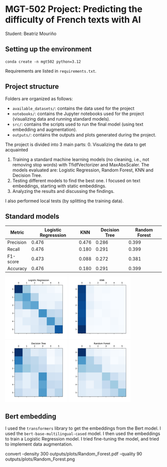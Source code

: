# MGT-502 Project: Predicting the difficulty of French texts with AI

Student: Beatriz Mouriño

## Setting up the environment

`conda create -n mgt502 python=3.12`

Requirements are listed in `requirements.txt`.

## Project structure

Folders are organized as follows:
- `available_datasets/`: contains the data used for the project
- `notebooks/`: contains the Jupyter notebooks used for the project (visualizing data and running standard models). 
- `src/`: contains the scripts used to run the final model (using text embedding and augmentation).
- `outputs/`: contains the outputs and plots generated during the project.

The project is divided into 3 main parts:
0. Visualizing the data to get acquainted
1. Training a standard machine learning models (no cleaning, i.e., not removing stop words) with TfidfVectorizer and MaxAbsScaler. The models evaluated are: Logistic Regression, Random Forest, KNN and Decision Tree.
2. Testing different models to find the best one. I focused on text embeddings, starting with static embeddings.
3. Analyzing the results and discussing the findings.

I also performed local tests (by splitting the training data).

## Standard models

|  Metric  | Logistic Regresssion	| KNN	| Decision Tree	| Random Forest |
| -------- | ------- | ------- | ------- | ------- |
| Precision  |  0.476  |  0.476  |  0.286  |  0.399  |
| Recall |  0.476  |  0.180  |  0.291  |  0.399  |
| F1-score   |  0.473  |  0.088  |  0.272  |  0.381  |
| Accuracy   |  0.476  |  0.180  |  0.291  |  0.399  |

<img src="outputs/plots/Logistic_Regression.png" alt="Logistic Regression" width="200">
<img src="outputs/plots/KNN.png" alt="KNN" width="200">
<img src="outputs/plots/Decision_Tree.png" alt="Decision Tree" width="200">
<img src="outputs/plots/Random_Forest.png" alt="Random Forest" width="200">


## Bert embedding

I used the `transformers` library to get the embeddings from the Bert model. I used the `bert-base-multilingual-cased` model. I then used the embeddings to train a Logistic Regression model.
I tried fine-tuning the model, and tried to implement data augmentation.

 convert -density 300 outputs/plots/Random_Forest.pdf -quality 90 outputs/plots/Random_Forest.png